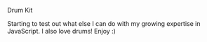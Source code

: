 Drum Kit

Starting to test out what else I can do with my growing expertise in JavaScript. I also love drums! Enjoy :)
